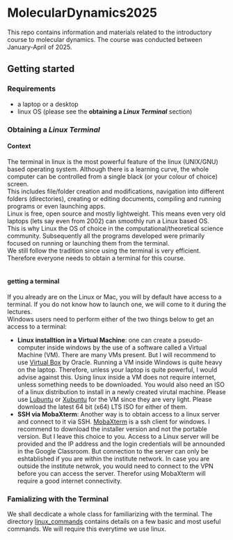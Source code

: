 # MolecularDynamics2025
This repo contains information and materials related to the introductory course to molecular dynamics. The course was conducted between January-April of 2025.

## Getting started
### Requirements
- a laptop or a desktop
- linux OS (please see the **obtaining a _Linux Terminal_** section)

### Obtaining a *Linux Terminal*
#### Context
The terminal in linux is the most powerful feature of the linux (UNIX/GNU) based operating system. Although there is a learning curve, the whole computer can be controlled from a single black (or your colour of choice) screen. </br>
This includes file/folder creation and modifications, navigation into different folders (directories), creating or editing documents, compiling and running programs or even launching apps. </br>
Linux is free, open source and mostly lightweight. This means even very old laptops (lets say even from 2002) can smoothly run a Linux based OS. </br>
This is why Linux the OS of choice in the computational/theoretical science community. Subsequently all the programs developed were primarily focused on running or launching them from the terminal.</br>
We still follow the tradition since using the terminal is very efficient. Therefore everyone needs to obtain a terminal for this course. </br>
</br>
#### getting a terminal
If you already are on the Linux or Mac, you will by default have access to a terminal. If you do not know how to launch one, we will come to it during the lectures.</br>
Windows users need to perform either of the two things below to get an access to a terminal:
- **Linux installtion in a Virtual Machine**: one can create a pseudo-computer inside windows by the use of a software called a Virtual Machine (VM). There are many VMs present. But I will recommend to use [Virtual Box](https://www.virtualbox.org/) by Oracle. Running a VM inside Windows is quite heavy on the laptop. Therefore, unless your laptop is quite powerful, I would advise against this. Using linux inside a VM does not require internet, unless something needs to be downloaded. You would also need an ISO of a linux distribution to install in a newly created virutal machine. Please use [Lubuntu](https://lubuntu.org/) or [Xubuntu](https://xubuntu.org/) for the VM since they are very light. Please download the latest 64 bit (x64) LTS ISO for either of them.
- **SSH via MobaXterm**: Another way is to obtain access to a linux server and connect to it via SSH. [MobaXterm](https://mobaxterm.mobatek.net/) is a ssh client for windows. I recommend to download the installer version and not the portable version. But I leave this choice to you. Access to a Linux server will be provided and the IP address and the login credentials will be announded in the Google Classroom. But connection to the server can only be eshtablished if you are within the institute network. In case you are outside the institute netwrok, you would need to connect to the VPN before you can access the server. Therefor using MobaXterm will require a good internet connectivity.</br>

### Famializing with the Terminal
We shall decdicate a whole class for familiarizing with the terminal. The directory [linux_commands]() contains details on a few basic and most useful commands. We will require this everytime we use linux.
